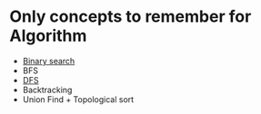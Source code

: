 # Only concepts to remember for Algorithm
- [Binary search](https://github.com/YeonguChoe/Binary-search)
- BFS
- [DFS](https://github.com/YeonguChoe/DFS)
- Backtracking
- Union Find + Topological sort

